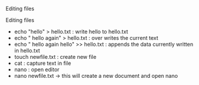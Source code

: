 Editing files

Editing files 

- echo "hello" > hello.txt : write hello to hello.txt
- echo " hello again" > hello.txt : over writes the current text
- echo " hello again hello" >> hello.txt : appends the data currently written in hello.txt
- touch newfile.txt : create new file 
- cat : capture text in file 
- nano : open editor 
- nano newfile.txt -> this will create a new document and open nano